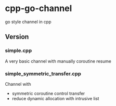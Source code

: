 # cpp-go-channel
go style channel in cpp

## Version

### simple.cpp

A very basic channel with manually coroutine resume

### simple\_symmetric\_transfer.cpp

Channel with
* symmetric coroutine control transfer
* reduce dynamic allocation with intrusive list
